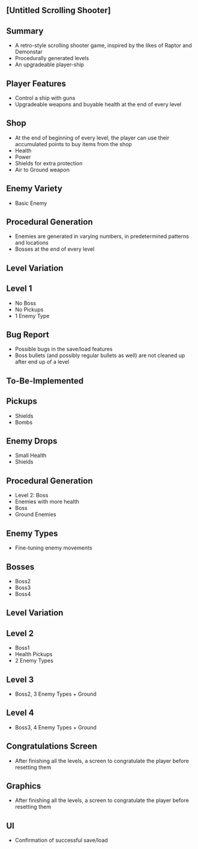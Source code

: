 [Untitled Scrolling Shooter]
-

Summary
 -
 - A retro-style scrolling shooter game, inspired by the likes of Raptor and Demonstar
 - Procedurally generated levels
 - An upgradeable player-ship

Player Features
-
- Control a ship with guns
- Upgradeable weapons and buyable health at the end of every level

Shop
-
- At the end of beginning of every level, the player can use their accumulated points to buy items from the shop
- Health
- Power
- Shields for extra protection
- Air to Ground weapon

Enemy Variety
-
- Basic Enemy

Procedural Generation
 - 
 - Enemies are generated in varying numbers, in predetermined patterns and locations
 - Bosses at the end of every level

Level Variation
-

Level 1
- 
- No Boss
- No Pickups
- 1 Enemy Type

Bug Report
 - 
 - Possible bugs in the save/load features
 - Boss bullets (and possibly regular bullets as well) are not cleaned up after end up of a level

To-Be-Implemented
-

Pickups
-
- Shields
- Bombs

Enemy Drops
-
- Small Health
- Shields

Procedural Generation
 - 
 - Level 2: Boss
 - Enemies with more health
 - Boss
 - Ground Enemies
 
Enemy Types
- 
- Fine-tuning enemy movements

Bosses
-
- Boss2
- Boss3
- Boss4

Level Variation
-

Level 2
-
- Boss1
- Health Pickups
- 2 Enemy Types

Level 3
-
- Boss2, 3 Enemy Types + Ground

Level 4
-
- Boss3, 4 Enemy Types + Ground

Congratulations Screen
-
- After finishing all the levels, a screen to congratulate the player before resetting them

Graphics
-
- After finishing all the levels, a screen to congratulate the player before resetting them

UI
-
- Confirmation of successful save/load